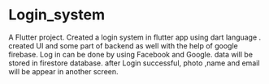 # Login_system

A Flutter project.
Created a login system in flutter app using dart language .
created UI and some part of backend as well with the help of google firebase.
Log in can be done by using Facebook and Google.
data will be stored in firestore database.
after Login successful, photo ,name and email will be appear in another screen.

